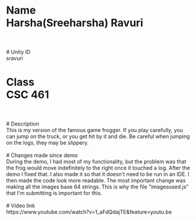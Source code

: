 # Name<br>Harsha(Sreeharsha) Ravuri
<br>
<br>
# Unity ID<br>sravuri

# Class<br>CSC 461
<br>
<br>
# Description<br>
This is my version of the famous game frogger. If you play carefully, you can jump on the truck, or you get hit by it and die. Be careful when jumping on the logs, they may be slippery. 
<br>
<br>
# Changes made since demo
<br>
During the demo, I had most of my functionality, but the problem was that the frog would move indefinitely to the right once it touched a log. After the demo I fixed that. I also made it so that it doesn't need to be run in an IDE. I then made the code look more readable. The most important change was making all the images base 64 strings. This is why the file "imagesused.js" that I'm submitting is important for this. 
<br>
<br>
# Video link
<br>
https://www.youtube.com/watch?v=1_aFdQdajTE&feature=youtu.be
<br>